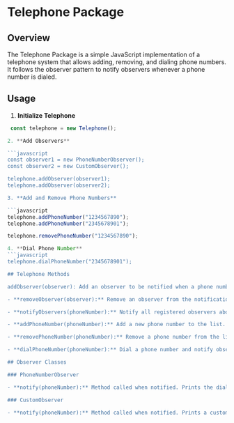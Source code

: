 # Telephone Package

## Overview

The Telephone Package is a simple JavaScript implementation of a telephone system that allows adding, removing, and dialing phone numbers. It follows the observer pattern to notify observers whenever a phone number is dialed.

## Usage

1. **Initialize Telephone**

  ```javascript
   const telephone = new Telephone();

2. **Add Observers**

  ```javascript
  const observer1 = new PhoneNumberObserver();
  const observer2 = new CustomObserver();

  telephone.addObserver(observer1);
  telephone.addObserver(observer2);

3. **Add and Remove Phone Numbers**

  ```javascript
  telephone.addPhoneNumber("1234567890");
  telephone.addPhoneNumber("2345678901");

  telephone.removePhoneNumber("1234567890");

4. **Dial Phone Number**
  ```javascript
  telephone.dialPhoneNumber("2345678901");

## Telephone Methods

addObserver(observer): Add an observer to be notified when a phone number is dialed.

- **removeObserver(observer):** Remove an observer from the notification list.

- **notifyObservers(phoneNumber):** Notify all registered observers about the dialed phone number.

- **addPhoneNumber(phoneNumber):** Add a new phone number to the list.

- **removePhoneNumber(phoneNumber):** Remove a phone number from the list.

- **dialPhoneNumber(phoneNumber):** Dial a phone number and notify observers.

## Observer Classes

### PhoneNumberObserver

- **notify(phoneNumber):** Method called when notified. Prints the dialed phone number.

### CustomObserver

- **notify(phoneNumber):** Method called when notified. Prints a custom message "Now Dialing" followed by the phone number.